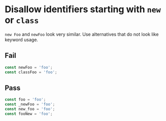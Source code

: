 # Disallow identifiers starting with `new` or `class`

`new Foo` and `newFoo` look very similar. Use alternatives that do not look like keyword usage.

## Fail

```js
const newFoo = 'foo';
const classFoo = 'foo';
```


## Pass

```js
const foo = 'foo';
const _newFoo = 'foo';
const new_foo = 'foo';
const fooNew = 'foo';
```
